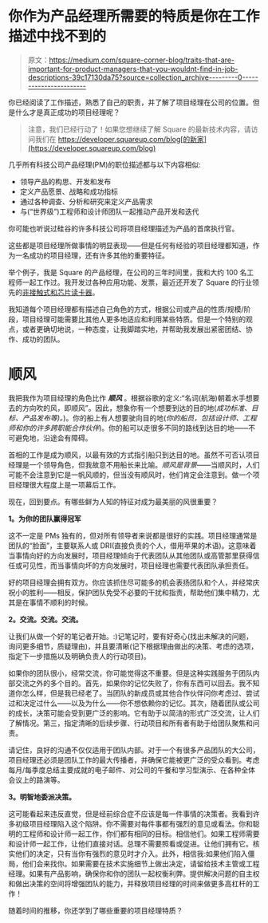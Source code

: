 # 你作为产品经理所需要的特质是你在工作描述中找不到的

> 原文：<https://medium.com/square-corner-blog/traits-that-are-important-for-product-managers-that-you-wouldnt-find-in-job-descriptions-39c17130da75?source=collection_archive---------0----------------------->

你已经阅读了工作描述，熟悉了自己的职责，并了解了项目经理在公司的位置。但是什么才是真正成功的项目经理呢？

> 注意，我们已经行动了！如果您想继续了解 Square 的最新技术内容，请访问我们在 https://developer.squareup.com/blog[的新家](https://developer.squareup.com/blog)

几乎所有科技公司产品经理(PM)的职位描述都与以下内容相似:

*   领导产品的构思、开发和发布
*   定义产品愿景、战略和成功指标
*   通过各种调查、分析和研究来定义产品需求
*   与(“世界级”)工程师和设计师团队一起推动产品开发和迭代

你可能也听说过硅谷的许多科技公司将项目经理描述为产品的首席执行官。

这些都是项目经理所做事情的明显表现——但是任何有经验的项目经理都知道，作为一名成功的项目经理，还有许多其他的重要特征。

举个例子，我是 Square 的产品经理，在公司的三年时间里，我和大约 100 名工程师一起工作过。我开发过各种应用功能、发票，最近还开发了 Square 的行业领先的[非接触式和芯片读卡器](https://squareup.com/contactless-chip-reader)。

我知道每个项目经理都有描述自己角色的方式，根据公司或产品的性质/规模/阶段，项目经理可能需要比其他人更多地适应和利用某些特质。但是一个特别的观点，或者更确切地说，一种态度，让我脚踏实地，并帮助我发展出紧密团结、协作、成功的团队。

# 顺风

我把我作为项目经理的角色比作 ***顺风*** 。根据谷歌的定义:“名词(航海)朝着水手想要去的方向吹的风，即顺风”。因此，想象你有一个想要到达的目的地(*成功标准、目标、产品发布等)。*)。你的船上有人想要驶向目的地(*你的船员，包括设计师、工程师和你的许多跨职能合作伙伴*)。你的船可以走很多不同的路线到达目的地——不可避免地，沿途会有障碍。

首相的工作是成为顺风，以最有效的方式指引船只到达目的地。虽然不可否认项目经理是一个领导角色，但我故意不用船长来比喻。*顺风是背景*——当顺风时，人们可能不会注意到它是一帆风顺的，但当没有顺风时，他们肯定会注意到。做一个项目经理很大程度上是一项幕后工作。

现在，回到要点。有哪些鲜为人知的特征对成为最美丽的风很重要？

**1。为你的团队赢得冠军**

这不一定是 PMs 独有的，但对所有领导者来说都是很好的实践。项目经理通常是团队的“脸面”，主要联系人或 DRI(直接负责的个人，借用苹果的术语)。这意味着当事情向好的方向发展时，项目经理倾向于代表团队从其他团队或高管那里获得信任或可见性，而当事情向坏的方向发展时，项目经理也需要代表团队承担责任。

好的项目经理会拥有双方。你应该抓住尽可能多的机会表扬团队和个人，并经常庆祝小的胜利——相反，保护团队免受不必要的干扰和指责，帮助他们集中精力，尤其是在事情不顺利的时候。

**2。交流。交流。交流。**

让我们从做一个好的笔记者开始。:)记笔记时，要有好奇心(找出未解决的问题，询问更多细节，质疑理由)，并且要清晰(记下根据理由做出的决策、考虑的选项，指定下一步措施以及明确负责人的行动项目)。

如果你的团队很小，经常交流，你可能觉得这不重要。但是这种实践服务于团队内部交流之外的多个目的。首先，如果你的记忆失败了，你有东西可以回去。我不知道你怎么样，但是我已经老了。当团队的新成员或其他合作伙伴问你考虑过、尝试过和决定过什么——以及为什么——你不想依赖你的记忆。其次，随着团队或公司的成长，决策可能会受到更广泛的影响。它有助于以简洁的形式广泛交流，让人们了解情况。第三，指定清晰的后续步骤、行动项目和所有者有助于给团队聚焦和问责。

请记住，良好的沟通不仅仅适用于团队内部。对于一个有很多产品团队的大公司，项目经理还必须是团队工作的最大传播者，并确保它能被更广泛的受众看到。考虑每月/每季度总结主要成就的电子邮件、对公司的午餐和学习型演示、在各种全体会议上的路演等。

**3。明智地委派决策。**

这可能看起来违反直觉，但是经前综合症不应该是每一件事情的决策者。我看到许多初级项目经理陷入这个陷阱。你不需要对每件事都有强烈的意见或看法。你和聪明的工程师和设计师一起工作，你们都有相同的目标。相信他们。如果工程师需要和设计师一起工作，让他们直接对话。总理不需要照看或促进。让他们拥有它。核实他们的决定，只有当你有强烈的意见时才介入。此外，相信我:如果他们陷入僵局，他们会来找你。如果需要在技术实施细节上做出决定，请留给技术主管或工程经理。如果有产品影响，确保你和你的团队一起权衡利弊。提供解决问题的自主权和做出决策的空间将增强团队的能力，并释放项目经理的时间来做更多高杠杆的工作！

随着时间的推移，你还学到了哪些重要的项目经理特质？